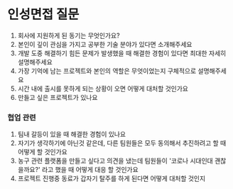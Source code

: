 # 인성면접 질문

1. 회사에 지원하게 된 동기는 무엇인가요?
2. 본인이 깊이 관심을 가지고 공부한 기술 분야가 있다면 소개해주세요
3. 개발 도중 해결하기 힘든 문제가 발생했을 때 해결한 경험이 있다면 최대한 자세히 설명해주세요
4. 가장 기억에 남는 프로젝트와 본인의 역할은 무엇이었는지 구체적으로 설명해주세요
5. 시간 내에 출시를 못하게 되는 상황이 오면 어떻게 대처할 것인가요
6. 만들고 싶은 프로젝트가 있나요


### 협업 관련

1. 팀내 갈등이 있을 때 해결한 경험이 있나요
2. 자기가 생각하기에 아닌것 같은데, 다른 팀원들은 모두 동의해서 추진하려고 할 때 어떻게 할 것인가요
3. 농구 관련 플랫폼을 만들고 싶다고 의견을 냈는데 팀원들이 '코로나 시대인대 괜찮을까요?' 라고 했을 때 어떻게 대응 할 것인가요
4. 프로젝트 진행중 동료가 갑자기 탈주를 하게 된다면 어떻게 대처할 것인지